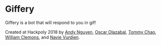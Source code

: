# Giffery

Giffery is a bot that will respond to you in gif!

Created at Hackpoly 2018 by [Andy Nguyen](https://github.com/Andy-Ngu), [Oscar Olazabal](https://github.com/omolazabal), [Tommy Chao](https://github.com/Tchao770), [William Clemons](https://github.com/wclemons), and [Navie Vurdien](https://github.com/nvurdien).
